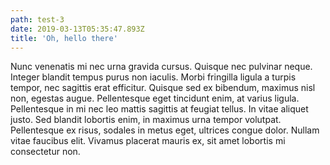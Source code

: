 ```yaml
---
path: test-3
date: 2019-03-13T05:35:47.893Z
title: 'Oh, hello there'
---
```

Nunc venenatis mi nec urna gravida cursus. Quisque nec pulvinar neque. Integer blandit tempus purus non iaculis. Morbi fringilla ligula a turpis tempor, nec sagittis erat efficitur. Quisque sed ex bibendum, maximus nisl non, egestas augue. Pellentesque eget tincidunt enim, at varius ligula. Pellentesque in mi nec leo mattis sagittis at feugiat tellus. In vitae aliquet justo. Sed blandit lobortis enim, in maximus urna tempor volutpat. Pellentesque ex risus, sodales in metus eget, ultrices congue dolor. Nullam vitae faucibus elit. Vivamus placerat mauris ex, sit amet lobortis mi consectetur non.
